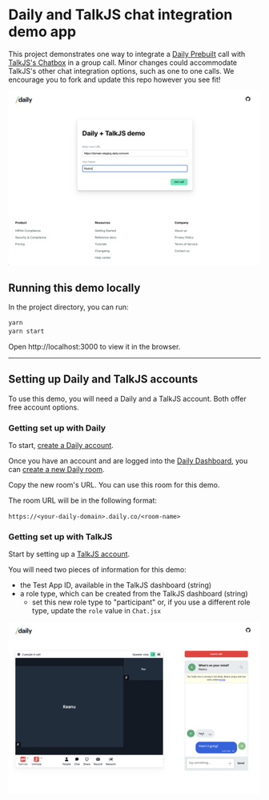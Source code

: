 # Daily and TalkJS chat integration demo app

This project demonstrates one way to integrate a [Daily Prebuilt](https://daily.co/prebuilt) call with [TalkJS's Chatbox](https://talkjs.com/docs/Reference/JavaScript_Chat_SDK/Chatbox/) in a group call. Minor changes could accommodate TalkJS's other chat integration options, such as one to one calls. We encourage you to fork and update this repo however you see fit!

<img src="demo1.png" alt="Join form">

## Running this demo locally

In the project directory, you can run:

```bash
yarn
yarn start
```

Open http://localhost:3000 to view it in the browser.

---

## Setting up Daily and TalkJS accounts

To use this demo, you will need a Daily and a TalkJS account. Both offer free account options.

### Getting set up with Daily

To start, [create a Daily account](https://dashboard.daily.co/signup).

Once you have an account and are logged into the [Daily Dashboard](https://dashboard.daily.co), you can [create a new Daily room](https://dashboard.daily.co/rooms/create).

Copy the new room's URL. You can use this room for this demo.

The room URL will be in the following format:

`https://<your-daily-domain>.daily.co/<room-name>`

### Getting set up with TalkJS

Start by setting up a [TalkJS account](https://talkjs.com/dashboard/login).

You will need two pieces of information for this demo:

- the Test App ID, available in the TalkJS dashboard (string)
- a role type, which can be created from the TalkJS dashboard (string)
  - set this new role type to "participant" or, if you use a different role type, update the `role` value in `Chat.jsx`

<img src="demo2.png" alt="Call UI with TalkJS chat">
